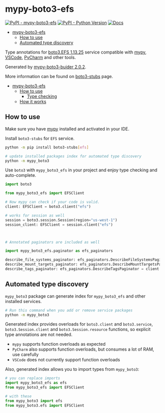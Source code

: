 # mypy-boto3-efs

[![PyPI - mypy-boto3-efs](https://img.shields.io/pypi/v/mypy-boto3-efs.svg?color=blue)](https://pypi.org/project/mypy-boto3-efs)
[![PyPI - Python Version](https://img.shields.io/pypi/pyversions/mypy-boto3-efs.svg?color=blue)](https://pypi.org/project/mypy-boto3-efs)
[![Docs](https://img.shields.io/readthedocs/mypy-boto3-builder.svg?color=blue)](https://mypy-boto3-builder.readthedocs.io/)

- [mypy-boto3-efs](#mypy-boto3-efs)
  - [How to use](#how-to-use)
  - [Automated type discovery](#automated-type-discovery)


Type annotations for
[boto3.EFS 1.13.25](https://boto3.amazonaws.com/v1/documentation/api/1.13.25/reference/services/efs.html#EFS) service
compatible with [mypy](https://github.com/python/mypy), [VSCode](https://code.visualstudio.com/),
[PyCharm](https://www.jetbrains.com/pycharm/) and other tools.

Generated by [mypy-boto3-buider 2.0.2](https://github.com/vemel/mypy_boto3_builder).

More information can be found on [boto3-stubs](https://pypi.org/project/boto3-stubs/) page.

- [mypy-boto3-efs](#mypy-boto3-efs)
  - [How to use](#how-to-use)
    - [Type checking](#type-checking)
  - [How it works](#how-it-works)

## How to use

Make sure you have [mypy](https://github.com/python/mypy) installed and activated in your IDE.

Install `boto3-stubs` for `EFS` service.

```bash
python -m pip install boto3-stubs[efs]

# update installed packages index for automated type discovery
python -m mypy_boto3
```

Use `boto3` with `mypy_boto3_efs` in your project and enjoy type checking and auto-complete.

```python
import boto3

from mypy_boto3_efs import EFSClient

# Now mypy can check if your code is valid.
client: EFSClient = boto3.client("efs")

# works for session as well
session = boto3.session.Session(region="us-west-1")
session_client: EFSClient = session.client("efs")



# Annotated paginators are included as well

import mypy_boto3_efs.paginator as efs_paginators

describe_file_systems_paginator: efs_paginators.DescribeFileSystemsPaginator = client.get_paginator("describe_file_systems")
describe_mount_targets_paginator: efs_paginators.DescribeMountTargetsPaginator = client.get_paginator("describe_mount_targets")
describe_tags_paginator: efs_paginators.DescribeTagsPaginator = client.get_paginator("describe_tags")
```

## Automated type discovery

`mypy_boto3` package can generate index for `mypy_boto3_efs` and other installed services.

```bash
# Run this command when you add or remove service packages
python -m mypy_boto3
```

Generated index provides overloads for `boto3.client` and `boto3.service`,
`boto3.Session.client` and `boto3.Session.resource` functions,
so explicit type annotations are not needed.

- `mypy` supports function overloads as expected
- `PyCharm` also supports function overloads, but consumes a lot of RAM, use carefully
- `VSCode` does not currently support function overloads

Also, generated index allows you to import types from `mypy_boto3`:

```python
# you can replace imports
import mypy_boto3_efs as efs
from mypy_boto3_efs import EFSClient

# with these
from mypy_boto3 import efs
from mypy_boto3.efs import EFSClient
```